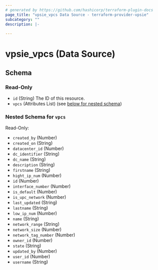 ```yaml
---
# generated by https://github.com/hashicorp/terraform-plugin-docs
page_title: "vpsie_vpcs Data Source - terraform-provider-vpsie"
subcategory: ""
description: |-
  
---
```


# vpsie_vpcs (Data Source)





<!-- schema generated by tfplugindocs -->
## Schema

### Read-Only

- `id` (String) The ID of this resource.
- `vpcs` (Attributes List) (see [below for nested schema](#nestedatt--vpcs))

<a id="nestedatt--vpcs"></a>
### Nested Schema for `vpcs`

Read-Only:

- `created_by` (Number)
- `created_on` (String)
- `datacenter_id` (Number)
- `dc_identifier` (String)
- `dc_name` (String)
- `description` (String)
- `firstname` (String)
- `hight_ip_num` (Number)
- `id` (Number)
- `interface_number` (Number)
- `is_default` (Number)
- `is_upc_network` (Number)
- `last_updated` (String)
- `lastname` (String)
- `low_ip_num` (Number)
- `name` (String)
- `network_range` (String)
- `network_size` (Number)
- `network_tag_number` (Number)
- `owner_id` (Number)
- `state` (String)
- `updated_by` (Number)
- `user_id` (Number)
- `username` (String)
